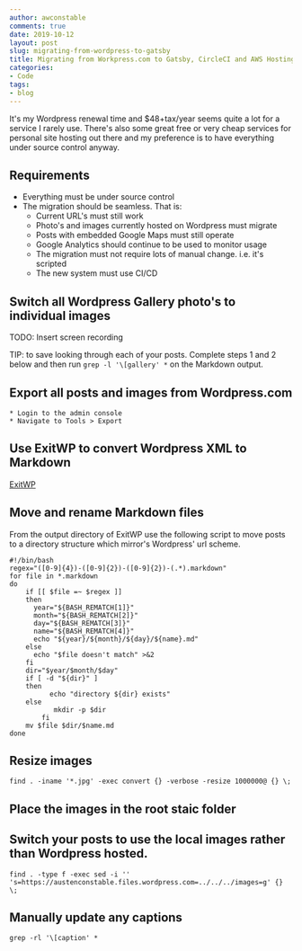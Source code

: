 ```yaml
---
author: awconstable
comments: true
date: 2019-10-12
layout: post
slug: migrating-from-wordpress-to-gatsby
title: Migrating from Workpress.com to Gatsby, CircleCI and AWS Hosting
categories:
- Code
tags:
- blog
---
```


It's my Wordpress renewal time and $48+tax/year seems quite a lot for a service I rarely use. There's also some great free or very cheap services for personal site hosting out there and my preference is to have everything under source control anyway. 

## Requirements
* Everything must be under source control
* The migration should be seamless. That is:
    * Current URL's must still work
    * Photo's and images currently hosted on Wordpress must migrate
    * Posts with embedded Google Maps must still operate
    * Google Analytics should continue to be used to monitor usage
    * The migration must not require lots of manual change. i.e. it's scripted
    * The new system must use CI/CD

## Switch all Wordpress Gallery photo's to individual images

TODO: Insert screen recording

TIP: to save looking through each of your posts. Complete steps 1 and 2 below and then run ```grep -l '\[gallery' *``` on the Markdown output.

## Export all posts and images from Wordpress.com
    * Login to the admin console
    * Navigate to Tools > Export

## Use ExitWP to convert Wordpress XML to Markdown

[ExitWP](https://github.com/thomasf/exitwp)

## Move and rename Markdown files
From the output directory of ExitWP use the following script to move posts to a directory structure which mirror's Wordpress' url scheme.

```
#!/bin/bash
regex="([0-9]{4})-([0-9]{2})-([0-9]{2})-(.*).markdown"
for file in *.markdown
do
	if [[ $file =~ $regex ]]
	then
	  year="${BASH_REMATCH[1]}"
	  month="${BASH_REMATCH[2]}"
	  day="${BASH_REMATCH[3]}"
	  name="${BASH_REMATCH[4]}"
	  echo "${year}/${month}/${day}/${name}.md"
	else
	  echo "$file doesn't match" >&2
	fi
	dir="$year/$month/$day"
	if [ -d "${dir}" ]
	then
    	  echo "directory ${dir} exists"
	else
           mkdir -p $dir
    	fi
	mv $file $dir/$name.md
done
```

## Resize images
```
find . -iname '*.jpg' -exec convert {} -verbose -resize 1000000@ {} \;
```

## Place the images in the root staic folder


## Switch your posts to use the local images rather than Wordpress hosted.
```
find . -type f -exec sed -i '' 's=https://austenconstable.files.wordpress.com=../../../images=g' {} \;
```

## Manually update any captions
```
grep -rl '\[caption' *
```